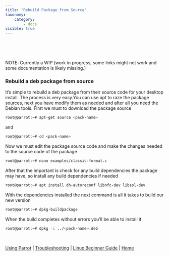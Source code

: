 ```yaml
---
title: 'Rebuild Package from Source'
taxonomy:
    category:
        - docs
visible: true
---
```


&nbsp;

&nbsp;

NOTE: Currently a WIP (work in progress, some links might not work and some documentation is likely missing.)

### Rebuild a deb package from source

It’s simple to rebuild a deb package from their source code for your desktop install. The process is very easy.You can use apt to raze the package sources, next you have modify them as needed and after all you need the Debian tools. First we must to download the package source

```bash
root@parrot:~# apt-get source <pack-name>
```
and
```bash
root@parrot:~# cd <pack-name>
```
Now we must edit the package source code and make the changes needed to the source code of the package
```bash
root@parrot:~# nano examples/classic-format.c
```
After that the important is check for any build dependencies the package may have, so install any build dependencies if needed
```bash
root@parrot:~# apt install dh-autoreconf libnfc-dev libssl-dev
```
With the dependencies installed the next command is all it takes to build our new version
```bash
root@parrot:~# dpkg-buildpackage
```
When the build completes without errors you’ll be able to install it
```bash
root@parrot:~# dpkg -i ../<pack-name>.deb
```

&nbsp;

[Using Parrot](https://docs.parrot.sh/info/start/) | [Troubleshooting](https://docs.parrot.sh/trbl/start/) | [Linux Beginner Guide](https://docs.parrot.sh/library/lbg-basics/) | [Home](https://docs.parrot.sh/)